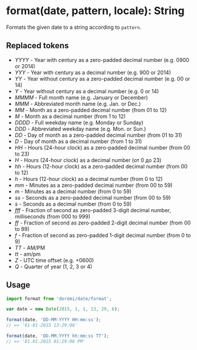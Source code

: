 # format(date, pattern, locale): String

Formats the given date to a string according to `pattern`.

## Replaced tokens

- *YYYY* - Year with century as a zero-padded decimal number (e.g. 0900 or 2014)
- *YYY* - Year with century as a decimal number (e.g. 900 or 2014)
- *YY* - Year without century as a zero-padded decimal number (e.g. 00 or 14)
- *Y* - Year without century as a decimal number (e.g. 0 or 14)
- *MMMM* - Full month name (e.g. January or December)
- *MMM* - Abbreviated month name (e.g. Jan. or Dec.)
- *MM* - Month as a zero-padded decimal number (from 01 to 12)
- *M* - Month as a decimal number (from 1 to 12)
- *DDDD* - Full weekday name (e.g. Monday or Sunday)
- *DDD* - Abbreviated weekday name (e.g. Mon. or Sun.)
- *DD* - Day of month as a zero-padded decimal number (from 01 to 31)
- *D* - Day of month as a decimal number (from 1 to 31)
- *HH* - Hours (24-hour clock) as a zero-padded decimal number (from 00 to 23)
- *H* - Hours (24-hour clock) as a decimal number (от 0 до 23)
- *hh* - Hours (12-hour clock) as a zero-padded decimal number (from 00 to 12)
- *h* - Hours (12-hour clock) as a decimal number (from 0 to 12)
- *mm* - Minutes as a zero-padded decimal number (from 00 to 59)
- *m* - Minutes as a decimal number (from 0 to 59)
- *ss* - Seconds as a zero-padded decimal number (from 00 to 59)
- *s* - Seconds as a decimal number (from 0 to 59)
- *fff* - Fraction of second as zero-padded 3-digit decimal number, milliseconds (from 000 to 999)
- *ff* - Fraction of second as zero-padded 2-digit decimal number (from 00 to 99)
- *f* - Fraction of second as zero-padded 1-digit decimal number (from 0 to 9)
- *TT* - AM/PM
- *tt* - am/pm
- *Z* - UTC time offset (e.g. +0600)
- *Q* - Quarter of year (1, 2, 3 or 4)

## Usage

```js
import format from 'doremi/date/format';

var date = new Date(2015, 1, 1, 13, 29, 6);

format(date, 'DD-MM-YYYY HH:mm:ss');
// => '01-01-2015 13:29:06'

format(date, 'DD.MM.YYYY hh:mm:ss TT');
// => '01.01.2015 01:29:06 PM'
```

